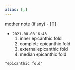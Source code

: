 ```yaml
---
alias: [,]
---
```

mother note (if any) - [[]]

- `2021-08-08`  `16:43`
	1. inner epicanthic fold
	2. complete epicanthic fold
	3. external epicanthic fold
	4. median epicanthic fold

```query
"epicanthic fold"
```
